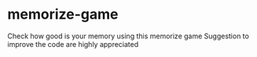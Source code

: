 # memorize-game
Check how good is your memory using this memorize game
Suggestion to improve the code are highly appreciated
